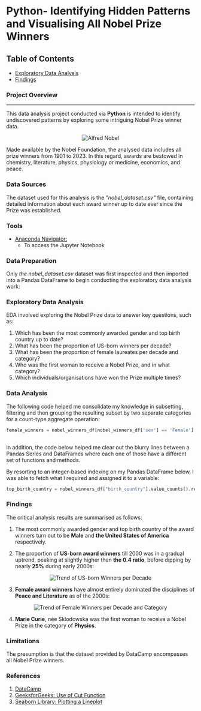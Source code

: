 # Python- Identifying Hidden Patterns and Visualising All Nobel Prize Winners

## Table of Contents

- [Exploratory Data Analysis](#exploratory-data-analysis)
- [Findings](#findings)

### Project Overview
---

This data analysis project conducted via **Python** is intended to identify undiscovered patterns by exploring some intriguing Nobel Prize winner data. 

<p align="center">
  <img src="https://github.com/OzzyGoylusun/Python.-Identifying-and-Visualising-Nobel-Prize-Winners/blob/main/Nobel_Prize.png"
 alt="Alfred Nobel">
</p>

Made available by the Nobel Foundation, the analysed data includes all prize winners from 1901 to 2023. In this regard, awards are bestowed in chemistry, literature, physics, physiology or medicine, economics, and peace. 


### Data Sources

The dataset used for this analysis is the *"nobel_dataset.csv"* file, containing detailed information about each award winner up to date ever since the Prize was established.

### Tools

- [Anaconda Navigator: ](https://www.anaconda.com/download)
  - To access the Jupyter Notebook


### Data Preparation

Only *the nobel_dataset.csv* dataset was first inspected and then imported into a Pandas DataFrame to begin conducting the exploratory data analysis work:


### Exploratory Data Analysis

EDA involved exploring the Nobel Prize data to answer key questions, such as:

1.  Which has been the most commonly awarded gender and top birth country up to date?
2.  What has been the proportion of US-born winners per decade?
3.  What has been the proportion of female laureates per decade and category?
4.  Who was the first woman to receive a Nobel Prize, and in what category?
5.  Which individuals/organisations have won the Prize multiple times?


### Data Analysis

The following code helped me consolidate my knowledge in subsetting, filtering and then grouping the resulting subset by two separate categories for a count-type aggregate operation:

```python
female_winners = nobel_winners_df[nobel_winners_df['sex'] == 'Female'].groupby(['decade',
                                                                                'category']).agg({"prize":"count"})
```

In addition, the code below helped me clear out the blurry lines between a Pandas Series and DataFrames where each one of those have a different set of functions and methods.

By resorting to an integer-based indexing on my Pandas DataFrame below, I was able to fetch what I required and assigned it to a variable:

```python
top_birth_country = nobel_winners_df["birth_country"].value_counts().reset_index().iloc[0,0]
```

### Findings

The critical analysis results are summarised as follows:

1. The most commonly awarded gender and top birth country of the award winners turn out to be **Male** and **the United States of America** respectively.
   
2. The proportion of **US-born award winners** till 2000 was in a gradual uptrend, peaking at slightly higher than **the 0.4 ratio**, before dipping by nearly **25%** during early 2000s:
<p align="center">
<img src="https://github.com/OzzyGoylusun/Python.-Identifying-Hidden-Patterns-and-Visualising-Nobel-Prize-Winners/blob/main/Trend%20of%20US-born%20Winners%20per%20Decade.png" alt="Trend of US-born Winners per Decade">
</p>
  
3. **Female award winners** have almost entirely dominated the disciplines of **Peace and Literature** as of the 2000s:
<p align="center">
<img src="https://github.com/OzzyGoylusun/Python.-Identifying-Hidden-Patterns-and-Visualising-Nobel-Prize-Winners/blob/main/Trend%20of%20Female%20Winners%20per%20Decade%20and%20Category.png" alt="Trend of Female Winners per Decade and Category">
</p>

4. **Marie Curie**, née Sklodowska was the first woman to receive a Nobel Prize in the category of **Physics**.


### Limitations

The presumption is that the dataset provided by DataCamp encompasses all Nobel Prize winners.

### References

1. [DataCamp](https://www.datacamp.com/)
2. [GeeksforGeeks: Use of Cut Function](https://www.geeksforgeeks.org/pandas-cut-method-in-python/)
3. [Seaborn Library: Plotting a Lineplot](https://seaborn.pydata.org/generated/seaborn.lineplot.html)

